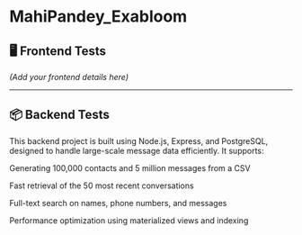 # MahiPandey_Exabloom

## 🖥️ Frontend Tests
*(Add your frontend details here)*

---

## 📦 Backend Tests
This backend project is built using Node.js, Express, and PostgreSQL, designed to handle large-scale message data efficiently. It supports:

Generating 100,000 contacts and 5 million messages from a CSV

Fast retrieval of the 50 most recent conversations

Full-text search on names, phone numbers, and messages

Performance optimization using materialized views and indexing
